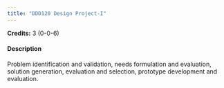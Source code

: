 ```yaml
---
title: "DDD120 Design Project-I"
---
```

**Credits:** 3 (0-0-6)

#### Description
Problem identification and validation, needs formulation and evaluation, solution generation, evaluation and selection, prototype development and evaluation.